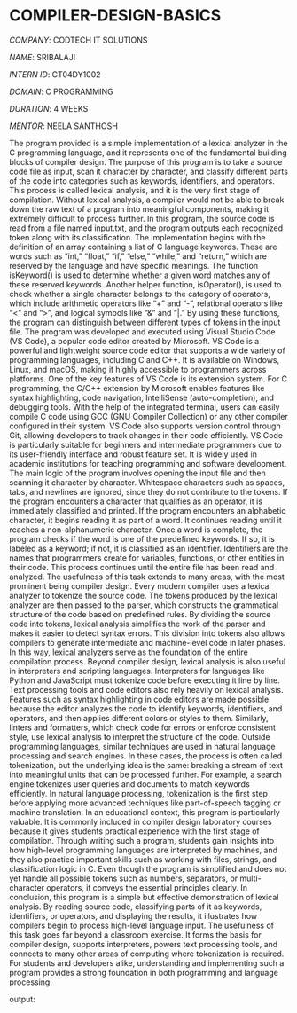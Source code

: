 # COMPILER-DESIGN-BASICS
*COMPANY*: CODTECH IT SOLUTIONS

*NAME*: SRIBALAJI

*INTERN ID*: CT04DY1002

*DOMAIN*: C PROGRAMMING

*DURATION*: 4 WEEKS

*MENTOR*: NEELA SANTHOSH

The program provided is a simple implementation of a lexical analyzer in the C programming language, and it represents one of the fundamental building blocks of compiler design. The purpose of this program is to take a source code file as input, scan it character by character, and classify different parts of the code into categories such as keywords, identifiers, and operators. This process is called lexical analysis, and it is the very first stage of compilation. Without lexical analysis, a compiler would not be able to break down the raw text of a program into meaningful components, making it extremely difficult to process further. In this program, the source code is read from a file named input.txt, and the program outputs each recognized token along with its classification.
The implementation begins with the definition of an array containing a list of C language keywords. These are words such as “int,” “float,” “if,” “else,” “while,” and “return,” which are reserved by the language and have specific meanings. The function isKeyword() is used to determine whether a given word matches any of these reserved keywords. Another helper function, isOperator(), is used to check whether a single character belongs to the category of operators, which include arithmetic operators like “+” and “-”, relational operators like “<” and “>”, and logical symbols like “&” and “|.” By using these functions, the program can distinguish between different types of tokens in the input file.
The program was developed and executed using Visual Studio Code (VS Code), a popular code editor created by Microsoft. VS Code is a powerful and lightweight source code editor that supports a wide variety of programming languages, including C and C++. It is available on Windows, Linux, and macOS, making it highly accessible to programmers across platforms. One of the key features of VS Code is its extension system. For C programming, the C/C++ extension by Microsoft enables features like syntax highlighting, code navigation, IntelliSense (auto-completion), and debugging tools. With the help of the integrated terminal, users can easily compile C code using GCC (GNU Compiler Collection) or any other compiler configured in their system. VS Code also supports version control through Git, allowing developers to track changes in their code efficiently. VS Code is particularly suitable for beginners and intermediate programmers due to its user-friendly interface and robust feature set. It is widely used in academic institutions for teaching programming and software development.
The main logic of the program involves opening the input file and then scanning it character by character. Whitespace characters such as spaces, tabs, and newlines are ignored, since they do not contribute to the tokens. If the program encounters a character that qualifies as an operator, it is immediately classified and printed. If the program encounters an alphabetic character, it begins reading it as part of a word. It continues reading until it reaches a non-alphanumeric character. Once a word is complete, the program checks if the word is one of the predefined keywords. If so, it is labeled as a keyword; if not, it is classified as an identifier. Identifiers are the names that programmers create for variables, functions, or other entities in their code. This process continues until the entire file has been read and analyzed.
The usefulness of this task extends to many areas, with the most prominent being compiler design. Every modern compiler uses a lexical analyzer to tokenize the source code. The tokens produced by the lexical analyzer are then passed to the parser, which constructs the grammatical structure of the code based on predefined rules. By dividing the source code into tokens, lexical analysis simplifies the work of the parser and makes it easier to detect syntax errors. This division into tokens also allows compilers to generate intermediate and machine-level code in later phases. In this way, lexical analyzers serve as the foundation of the entire compilation process.
Beyond compiler design, lexical analysis is also useful in interpreters and scripting languages. Interpreters for languages like Python and JavaScript must tokenize code before executing it line by line. Text processing tools and code editors also rely heavily on lexical analysis. Features such as syntax highlighting in code editors are made possible because the editor analyzes the code to identify keywords, identifiers, and operators, and then applies different colors or styles to them. Similarly, linters and formatters, which check code for errors or enforce consistent style, use lexical analysis to interpret the structure of the code.
Outside programming languages, similar techniques are used in natural language processing and search engines. In these cases, the process is often called tokenization, but the underlying idea is the same: breaking a stream of text into meaningful units that can be processed further. For example, a search engine tokenizes user queries and documents to match keywords efficiently. In natural language processing, tokenization is the first step before applying more advanced techniques like part-of-speech tagging or machine translation.
In an educational context, this program is particularly valuable. It is commonly included in compiler design laboratory courses because it gives students practical experience with the first stage of compilation. Through writing such a program, students gain insights into how high-level programming languages are interpreted by machines, and they also practice important skills such as working with files, strings, and classification logic in C. Even though the program is simplified and does not yet handle all possible tokens such as numbers, separators, or multi-character operators, it conveys the essential principles clearly.
In conclusion, this program is a simple but effective demonstration of lexical analysis. By reading source code, classifying parts of it as keywords, identifiers, or operators, and displaying the results, it illustrates how compilers begin to process high-level language input. The usefulness of this task goes far beyond a classroom exercise. It forms the basis for compiler design, supports interpreters, powers text processing tools, and connects to many other areas of computing where tokenization is required. For students and developers alike, understanding and implementing such a program provides a strong foundation in both programming and language processing.

output:


